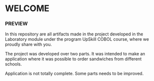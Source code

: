 # WELCOME
### PREVIEW

In this repository are all artifacts made in the project developed in the Laboratory module under the program UpSkill COBOL course, where we proudly share with you.

The project was developed over two parts. It was intended to make an application where it was possible to order sandwiches from different schools.

Application is not totally complete. Some parts needs to be improved.
